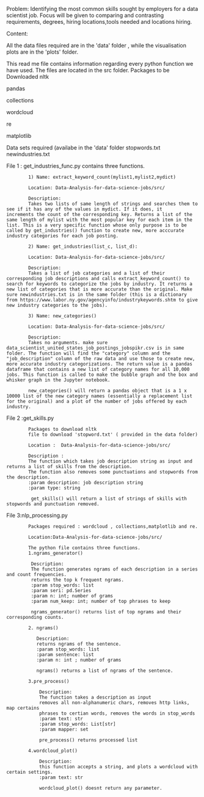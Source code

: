 Problem:  Identifying the most common skills sought by employers for a data scientist job. Focus will
be given to comparing and contrasting requirements, degrees,  hiring locations,tools needed and locations hiring.

Content:


All the data files required are in the 'data' folder , while the visualisation plots are in the 'plots' folder.

This read me file contains information regarding every python function we have used. The files are located in the src folder.
Packages to be Downloaded
nltk

pandas

collections

wordcloud

re

matplotlib

Data sets required (availabe in the 'data' folder
stopwords.txt
newindustries.txt

File 1 : get_industries_func.py contains three functions. 

            1) Name: extract_keyword_count(mylist1,mylist2,mydict)

            Location: Data-Analysis-for-data-science-jobs/src/

            Description:
            Takes two lists of same length of strings and searches them to see if it has any of the values in mydict. If it does, it    increments the count of the corresponding key. Returns a list of the same length of mylist with the most popular key for each item in the list. This is a very specific function whose only purpose is to be called by get_industries() function to create new, more acccurate industry categories for each job posting. 

            2) Name: get_industries(list_c, list_d):

            Location: Data-Analysis-for-data-science-jobs/src/

            Description: 
            Takes a list of job categories and a list of their corresponding job descriptions and calls extract_keyword_count() to search for keywords to categorize the jobs by industry. It returns a new list of categories that is more accurate than the original. Make sure newindustries.txt is in the same folder (this is a dictionary from https://www.labor.ny.gov/agencyinfo/industrykeywords.shtm to give new industry categories to the jobs).

            3) Name: new_categories()

            Location: Data-Analysis-for-data-science-jobs/src/

            Description:
            Takes no arguments. make sure data_scientist_united_states_job_postings_jobspikr.csv is in same folder. The function will find the "category" column and the "job_description" column of the raw data and use those to create new, more accurate industry categorizations. The return value is a pandas dataframe that contains a new list of category names for all 10,000 jobs. This function is called to make the bubble graph and the box and whisker graph in the Jupyter notebook.

            new_categories() will return a pandas object that is a 1 x 10000 list of the new category names (essentially a replacement list for the original) and a plot of the number of jobs offered by each industry. 

File 2 :get_skills.py

            Packages to download nltk 
            file to download 'stopword.txt' ( provided in the data folder)

            Location :  Data-Analysis-for-data-science-jobs/src/

            Description :
            The function which takes job description string as input and returns a list of skills from the description.
            The function also removes some punctuations and stopwords from the description. 
            :param description: job description string
            :param type: string    

             get_skills() will return a list of strings of skills with stopwords and punctuation removed.

File 3:nlp_processing.py

            Packages required : wordcloud , collections,matplotlib and re.

            Location:Data-Analysis-for-data-science-jobs/src/

            The python file contains three functions.
            1.ngrams_generator()
  
             Description:
             The function generates ngrams of each description in a series and count frequencies.
             returns the top k frequent ngrams.
             :param stop_words: list
             :param seri: pd.Series
             :param n: int; number of grams
             :param num_keep: int; number of top phrases to keep

             ngrams_generator() returns list of top ngrams and their corresponding counts.

            2. ngrams()
  
               Description:
               returns ngrams of the sentence.
               :param stop_words: list
               :param sentence: list
               :param n: int ; number of grams

               ngrams() returns a list of ngrams of the sentence.
    
            3.pre_process()
  
                Description:
                The function takes a description as input
                removes all non-alphanumeric chars, removes http links, map certains 
                phrases to certian words, removes the words in stop_words 
                :param text: str
                :param stop_words: List[str]
                :param mapper: set

                pre_process() returns processed list
    
            4.wordcloud_plot()

                Description:
                this function accepts a string, and plots a wordcloud with certain settings.
                :param text: str

                wordcloud_plot() doesnt return any parameter.
    
    
    
   

